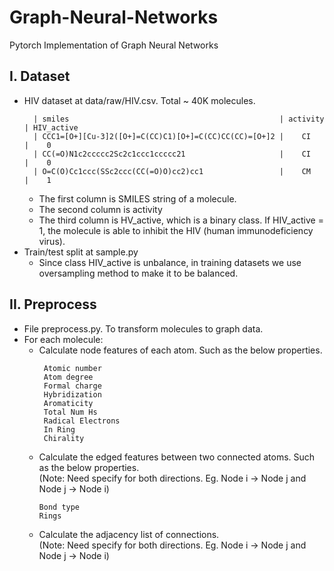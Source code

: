 # Graph-Neural-Networks
Pytorch Implementation of Graph Neural Networks  
## I. Dataset  
- HIV dataset at data/raw/HIV.csv. Total ~ 40K molecules.  
  ```
    | smiles                                               | activity | HIV_active  
    | CCC1=[O+][Cu-3]2([O+]=C(CC)C1)[O+]=C(CC)CC(CC)=[O+]2 |    CI    |    0
    | CC(=O)N1c2ccccc2Sc2c1ccc1ccccc21                     |    CI    |    0  
    | O=C(O)Cc1ccc(SSc2ccc(CC(=O)O)cc2)cc1                 |    CM    |    1  
  ```  
  - The first column is SMILES string of a molecule. 
  - The second column is activity
  - The third column is HV_active, which is a binary class. If HIV_active = 1, the molecule is able to inhibit the HIV (human immunodeficiency virus).  
- Train/test split at sample.py  
  - Since class HIV_active is unbalance, in training datasets we use oversampling method to make it to be balanced.
## II. Preprocess  
- File preprocess.py. To transform molecules to graph data.  
- For each molecule:  
  - Calculate node features of each atom. Such as the below properties.  
    ```
     Atomic number
     Atom degree
     Formal charge
     Hybridization
     Aromaticity
     Total Num Hs
     Radical Electrons
     In Ring
     Chirality  
    ```  
  - Calculate the edged features between two connected atoms. Such as the below properties.  
    (Note: Need specify for both directions. Eg. Node i -> Node j and Node j -> Node i)
    ```  
    Bond type
    Rings
    ```    
  - Calculate the adjacency list of connections.   
  (Note: Need specify for both directions. Eg. Node i -> Node j and Node j -> Node i)
